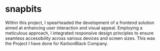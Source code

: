 # snapbits
Within this project, I spearheaded the development of a frontend solution aimed at enhancing user interaction and visual appeal. Employing a meticulous approach, I integrated responsive design principles to ensure seamless accessibility across various devices and screen sizes. This was the Project I have done for KarbonBlack Company.
